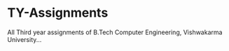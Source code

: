 # TY-Assignments
All Third year assignments of B.Tech Computer Engineering, Vishwakarma University...
